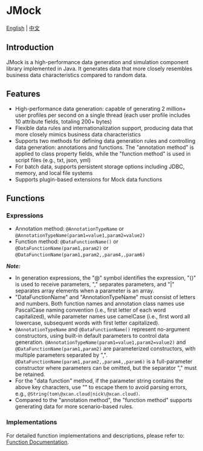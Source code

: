 JMock
===

[English](README.md) | [中文](README_zh.md)

## Introduction

JMock is a high-performance data generation and simulation component library implemented in Java. It generates data that more closely resembles business data characteristics compared to random data.

## Features

- High-performance data generation: capable of generating 2 million+ user profiles per second on a single thread (each user profile includes 10 attribute fields, totaling 200+ bytes)
- Flexible data rules and internationalization support, producing data that more closely mimics business data characteristics
- Supports two methods for defining data generation rules and controlling data generation: annotations and functions. The "annotation method" is applied to class property fields, while the "function method" is used in script files (e.g., txt, json, yml)
- For batch data, supports persistent storage options including JDBC, memory, and local file systems
- Supports plugin-based extensions for Mock data functions

## Functions

### Expressions

- Annotation method: `@AnnotationTypeName` or `@AnnotationTypeName(param1=value1,param2=value2)`
- Function method: `@DataFunctionName()` or `@DataFunctionName(param1,param2)` or `@DataFunctionName(param1,param2,,param4,,param6)`

***Note:***

- In generation expressions, the "@" symbol identifies the expression, "()" is used to receive parameters, "," separates parameters, and "|" separates array elements when a parameter is an array.
- "DataFunctionName" and "AnnotationTypeName" must consist of letters and numbers. Both function names and annotation class names use PascalCase naming convention (i.e., first letter of each word capitalized), while parameter names use camelCase (i.e., first word all lowercase, subsequent words with first letter capitalized).
- `@AnnotationTypeName` and `@DataFunctionName()` represent no-argument constructors, using built-in default parameters to control data generation. `@AnnotationTypeName(param1=value1,param2=value2)` and `@DataFunctionName(param1,param2)` are parameterized constructors, with multiple parameters separated by ",". `@DataFunctionName(param1,param2,,param4,,param6)` is a full-parameter constructor where parameters can be omitted, but the separator "," must be retained.
- For the "data function" method, if the parameter string contains the above key characters, use "\" to escape them to avoid parsing errors, e.g., `@String(tom\@xcan.cloud|nick\@xcan.cloud)`.
- Compared to the "annotation method", the "function method" supports generating data for more scenario-based rules.

### Implementations

For detailed function implementations and descriptions, please refer to: [Function Documentation](docs/FUNCTION.md).

